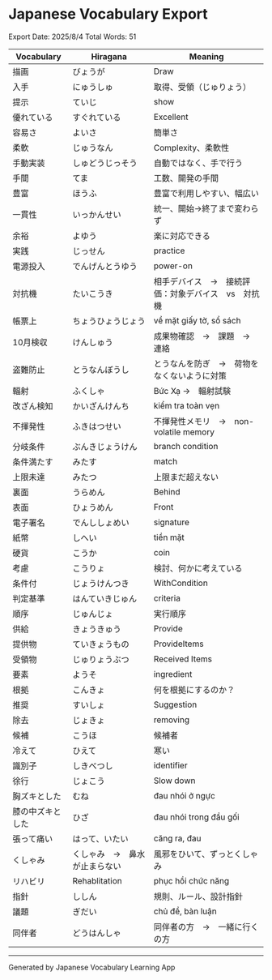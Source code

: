 # Japanese Vocabulary Export

Export Date: 2025/8/4
Total Words: 51

| Vocabulary | Hiragana | Meaning |
|------------|----------|----------|
| 描画 | びょうが | Draw |
| 入手 | にゅうしゅ | 取得、受領（じゅりょう） |
| 提示 | ていじ | show |
| 優れている | すぐれている | Excellent |
| 容易さ | よいさ | 簡単さ |
| 柔軟 | じゅうなん | Complexity、柔軟性 |
| 手動実装 | しゅどうじっそう | 自動ではなく、手で行う |
| 手間 | てま | 工数、開発の手間 |
| 豊富 | ほうふ | 豊富で利用しやすい、幅広い |
| 一貫性 | いっかんせい | 統一、開始→終了まで変わらず |
| 余裕 | よゆう | 楽に対応できる |
| 実践 | じっせん | practice |
| 電源投入 | でんげんとうゆう | power-on |
| 対抗機 | たいこうき | 相手デバイス　→　接続評価：対象デバイス　vs　対抗機 |
| 帳票上 | ちょうひょうじょう | về mặt giấy tờ, sổ sách |
| 10月検収 | けんしゅう | 成果物確認　→　課題　→　連絡 |
| 盗難防止 | とうなんぼうし | とうなんを防ぎ　→　荷物をなくないように対策 |
| 輻射 | ふくしゃ | Bức Xạ →　輻射試験 |
| 改ざん検知 | かいざんけんち | kiểm tra toàn vẹn |
| 不揮発性 | ふきはつせい | 不揮発性メモリ　→　non-volatile memory |
| 分岐条件 | ぶんきじょうけん | branch condition |
| 条件満たす | みたす | match |
| 上限未達 | みたつ | 上限まだ超えない |
| 裏面 | うらめん | Behind |
| 表面 | ひょうめん | Front |
| 電子署名 | でんししょめい | signature |
| 紙幣 | しへい | tiền mặt |
| 硬貨 | こうか | coin |
| 考慮 | こうりょ | 検討、何かに考えている |
| 条件付 | じょうけんつき | WithCondition |
| 判定基準 | はんていきじゅん | criteria |
| 順序 | じゅんじょ | 実行順序 |
| 供給 | きょうきゅう | Provide |
| 提供物 | ていきょうもの | ProvideItems |
| 受領物 | じゅりょうぶつ | Received Items |
| 要素 | ようそ | ingredient |
| 根拠 | こんきょ | 何を根拠にするのか？ |
| 推奨 | すいしょ | Suggestion |
| 除去 | じょきょ | removing |
| 候補 | こうほ | 候補者 |
| 冷えて | ひえて | 寒い |
| 識別子 | しきべつし | identifier |
| 徐行 | じょこう | Slow down |
| 胸ズキとした | むね | đau nhói ở ngực |
| 膝の中ズキとした | ひざ | đau nhói trong đầu gối |
| 張って痛い | はって、いたい | căng ra, đau |
| くしゃみ | くしゃみ　→　鼻水が止まらない | 風邪をひいて、ずっとくしゃみ |
| リハビリ | Rehablitation | phục hồi chức năng |
| 指針 | ししん | 規則、ルール、設計指針 |
| 議題 | ぎだい | chủ đề, bàn luận |
| 同伴者 | どうはんしゃ | 同伴者の方　→　一緒に行くの方 |

---
Generated by Japanese Vocabulary Learning App
